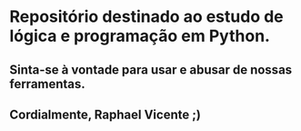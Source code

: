 # Repositório destinado ao estudo de lógica e programação em Python.
## Sinta-se à vontade para usar e abusar de nossas ferramentas.
## Cordialmente, Raphael Vicente ;)